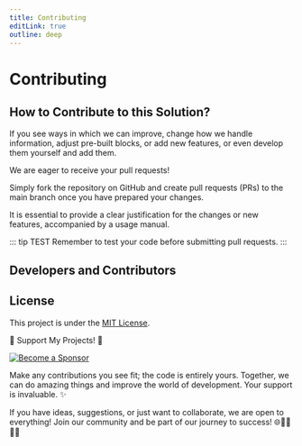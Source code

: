 ```yaml
---
title: Contributing
editLink: true
outline: deep
---
```


<script setup>
import { VPTeamMembers } from 'vitepress/theme'

const members = [
  {
    avatar: 'https://avatars.githubusercontent.com/u/91748598?v=4',
    name: 'Raúl Mauricio Uñate Castro',
    title: 'Creator',
    links: [
      { icon: 'github', link: 'https://github.com/rmunate'},
    ]
  },{
    avatar: 'https://avatars.githubusercontent.com/u/79948570?v=4',
    name: 'Carlos Giovanni Rodriguez',
    title: 'Developer',
    links: [
      { icon: 'github', link: 'https://github.com/Tutox0073'},
    ]
  },{
    avatar: 'https://avatars.githubusercontent.com/u/52323838?v=4',
    name: 'Wilmer A. Sanchez Saez',
    title: 'Developer',
    links: [
      { icon: 'github', link: 'https://github.com/wilmersaz'},
    ]
  },{
    avatar: 'https://avatars.githubusercontent.com/u/51100789?v=4',
    name: 'John Alejandro Diaz Pinilla',
    title: 'Developer',
    links: [
      { icon: 'github', link: 'https://github.com/alejandrodiazpinilla'},
    ]
  },{
    avatar: 'https://avatars.githubusercontent.com/u/52427080?v=4',
    name: 'Jorge Hernan Castañeda',
    title: 'Developer',
    links: [
      { icon: 'github', link: 'https://github.com/jhcastaneda'},
    ]
  }
]
</script>

# Contributing

## How to Contribute to this Solution?

If you see ways in which we can improve, change how we handle information, adjust pre-built blocks, or add new features, or even develop them yourself and add them.

We are eager to receive your pull requests!

Simply fork the repository on GitHub and create pull requests (PRs) to the main branch once you have prepared your changes.

It is essential to provide a clear justification for the changes or new features, accompanied by a usage manual.

::: tip TEST
Remember to test your code before submitting pull requests.
:::

## Developers and Contributors

<VPTeamMembers size="small" :members="members" />

## License
This project is under the [MIT License](https://choosealicense.com/licenses/mit/).

🌟 Support My Projects! 🚀

[![Become a Sponsor](https://img.shields.io/badge/-Become%20a%20Sponsor-blue?style=for-the-badge&logo=github)](https://github.com/sponsors/rmunate)

Make any contributions you see fit; the code is entirely yours. Together, we can do amazing things and improve the world of development. Your support is invaluable. ✨

If you have ideas, suggestions, or just want to collaborate, we are open to everything! Join our community and be part of our journey to success! 🌐👩‍💻👨‍💻